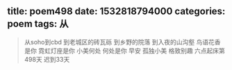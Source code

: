 title: poem498
date: 1532818794000
categories: poem
tags: 从
---
> 从soho到cbd
到老城区的砖瓦砾
到乡野的院落
到入夜的山沟壑
鸟语花香是你
霓虹灯座是你
小美何处
何处是你
早安
孤独小美
格致别趣
六点起床第498天 迟到33天